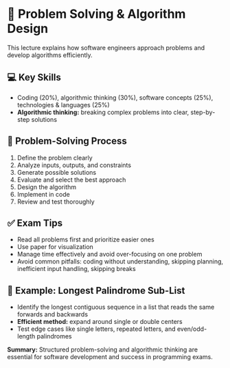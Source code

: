 # 🧩 Problem Solving & Algorithm Design 

This lecture explains how software engineers approach problems and develop algorithms efficiently.

## 💻 Key Skills

- Coding (20%), algorithmic thinking (30%), software concepts (25%), technologies & languages (25%)  
- **Algorithmic thinking:** breaking complex problems into clear, step-by-step solutions

## 🎯 Problem-Solving Process

1. Define the problem clearly  
2. Analyze inputs, outputs, and constraints  
3. Generate possible solutions  
4. Evaluate and select the best approach  
5. Design the algorithm  
6. Implement in code  
7. Review and test thoroughly

## ✅ Exam Tips

- Read all problems first and prioritize easier ones  
- Use paper for visualization  
- Manage time effectively and avoid over-focusing on one problem  
- Avoid common pitfalls: coding without understanding, skipping planning, inefficient input handling, skipping breaks

## 🔧 Example: Longest Palindrome Sub-List

- Identify the longest contiguous sequence in a list that reads the same forwards and backwards  
- **Efficient method:** expand around single or double centers  
- Test edge cases like single letters, repeated letters, and even/odd-length palindromes

**Summary:** Structured problem-solving and algorithmic thinking are essential for software development and success in programming exams.
